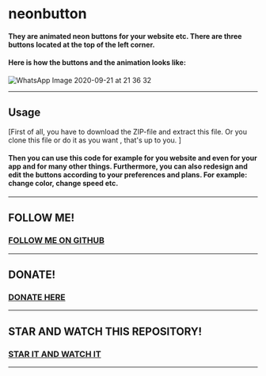 # neonbutton
#### They are animated neon buttons for your website etc. There are three buttons located at the top of the left corner.

#### Here is how the buttons and the animation looks like:

![WhatsApp Image 2020-09-21 at 21 36 32](https://user-images.githubusercontent.com/71566988/94056072-1b407e80-fdde-11ea-8d82-8a6c269fab7c.jpeg)
****
## Usage 
[First of all, you have to download the ZIP-file and extract this file. Or you clone this file or do it as you want , that's up to you. ] 
#### Then you can use this code for example for you website and even for your app and for many other things. Furthermore, you can also redesign and edit the buttons according to your preferences and plans. For example: change color, change speed etc.
****
## FOLLOW ME!
### [FOLLOW ME ON GITHUB](https://github.com/JakeGame3 "Follow")
****
## DONATE!

### [DONATE HERE](https://paypal.me/conceptblitz "Donate")
****
## STAR AND WATCH THIS REPOSITORY!
### [STAR IT AND WATCH IT](https://github.com/JakeGame3/neonbutton " Star and Watch")
****
